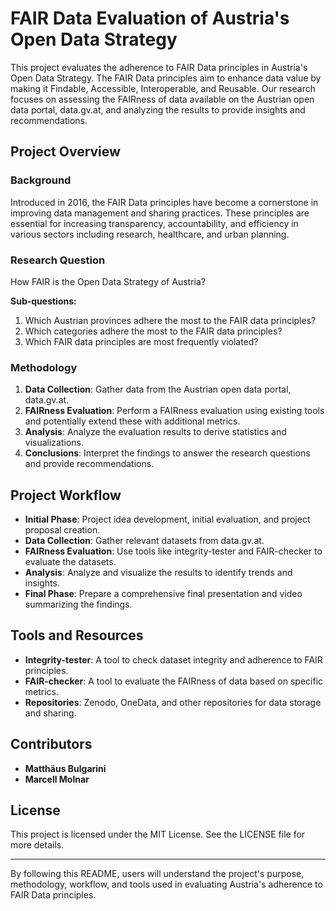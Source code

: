 # FAIR Data Evaluation of Austria's Open Data Strategy

This project evaluates the adherence to FAIR Data principles in Austria's Open Data Strategy. The FAIR Data principles aim to enhance data value by making it Findable, Accessible, Interoperable, and Reusable. Our research focuses on assessing the FAIRness of data available on the Austrian open data portal, data.gv.at, and analyzing the results to provide insights and recommendations.

## Project Overview

### Background
Introduced in 2016, the FAIR Data principles have become a cornerstone in improving data management and sharing practices. These principles are essential for increasing transparency, accountability, and efficiency in various sectors including research, healthcare, and urban planning.

### Research Question
How FAIR is the Open Data Strategy of Austria?

**Sub-questions:**
1. Which Austrian provinces adhere the most to the FAIR data principles?
2. Which categories adhere the most to the FAIR data principles?
3. Which FAIR data principles are most frequently violated?

### Methodology
1. **Data Collection**: Gather data from the Austrian open data portal, data.gv.at.
2. **FAIRness Evaluation**: Perform a FAIRness evaluation using existing tools and potentially extend these with additional metrics.
3. **Analysis**: Analyze the evaluation results to derive statistics and visualizations.
4. **Conclusions**: Interpret the findings to answer the research questions and provide recommendations.

## Project Workflow
- **Initial Phase**: Project idea development, initial evaluation, and project proposal creation.
- **Data Collection**: Gather relevant datasets from data.gv.at.
- **FAIRness Evaluation**: Use tools like integrity-tester and FAIR-checker to evaluate the datasets.
- **Analysis**: Analyze and visualize the results to identify trends and insights.
- **Final Phase**: Prepare a comprehensive final presentation and video summarizing the findings.

## Tools and Resources
- **Integrity-tester**: A tool to check dataset integrity and adherence to FAIR principles.
- **FAIR-checker**: A tool to evaluate the FAIRness of data based on specific metrics.
- **Repositories**: Zenodo, OneData, and other repositories for data storage and sharing.

## Contributors
- **Matthäus Bulgarini**
- **Marcell Molnar**

## License
This project is licensed under the MIT License. See the LICENSE file for more details.

---

By following this README, users will understand the project's purpose, methodology, workflow, and tools used in evaluating Austria's adherence to FAIR Data principles.